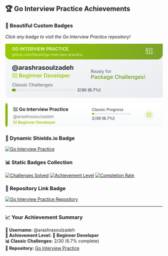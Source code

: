 ## 🏆 Go Interview Practice Achievements

### 🎨 Beautiful Custom Badges
*Click any badge to visit the Go Interview Practice repository!*

<!-- Full-size Card Badge - Clickable -->
[![Go Interview Practice Achievement Card](https://raw.githubusercontent.com/RezaSi/go-interview-practice/main/badges/arashrasoulzadeh.svg)](https://github.com/RezaSi/go-interview-practice)

<!-- Compact Horizontal Badge - Clickable -->
[![Go Interview Practice Compact](https://raw.githubusercontent.com/RezaSi/go-interview-practice/main/badges/arashrasoulzadeh_compact.svg)](https://github.com/RezaSi/go-interview-practice)

### 🔄 Dynamic Shields.io Badge
<!-- Dynamic Badge (auto-updates) -->
[![Go Interview Practice](https://img.shields.io/endpoint?url=https://raw.githubusercontent.com/RezaSi/go-interview-practice/main/badges/arashrasoulzadeh.json&style=for-the-badge&logo=go&logoColor=white)](https://github.com/RezaSi/go-interview-practice)

### 📊 Static Badges Collection
[![Challenges Solved](https://img.shields.io/badge/Go_Challenges-2%2F30-brightgreen?style=for-the-badge&logo=go&logoColor=white)](https://github.com/RezaSi/go-interview-practice)
[![Achievement Level](https://img.shields.io/badge/Level-🌱_Beginner-97ca00?style=for-the-badge&logo=trophy&logoColor=white)](https://github.com/RezaSi/go-interview-practice)
[![Completion Rate](https://img.shields.io/badge/Completion-6.7%25-97ca00?style=for-the-badge&logo=checkmarx&logoColor=white)](https://github.com/RezaSi/go-interview-practice)


### 🔗 Repository Link Badge
[![Go Interview Practice Repository](https://img.shields.io/badge/View_Repository-Go_Interview_Practice-blue?style=for-the-badge&logo=github&logoColor=white)](https://github.com/RezaSi/go-interview-practice)

---

### 📈 Your Achievement Summary

**👤 Username:** @arashrasoulzadeh  
**🏅 Achievement Level:** 🌱 **Beginner Developer**  
**📊 Classic Challenges:** 2/30 (6.7% complete)  
**🔗 Repository:** [Go Interview Practice](https://github.com/RezaSi/go-interview-practice)  
